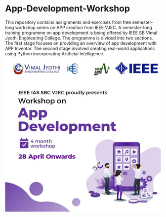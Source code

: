 # App-Development-Workshop
This repository contains assignments and exercises from free semester-long workshop series on APP creation from IEEE VJEC.
A semester-long training programme on app development is being offered by IEEE SB Vimal Jyothi Engineering College. The programme is divided into two sections. The first stage focuses on providing an overview of app development with APP Inventor. The second stage involved creating real-world applications using Python incorporating Artificial Intelligence.
![](https://github.com/sarincr/Semester-Long-Program-on-App-Development/blob/main/Poster.jpeg)
